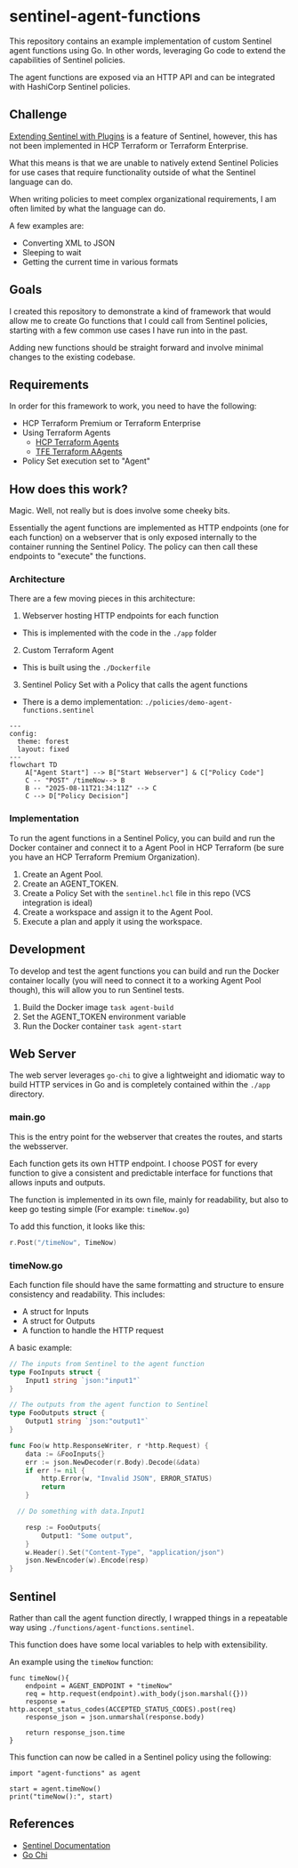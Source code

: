 # sentinel-agent-functions

This repository contains an example implementation of custom Sentinel agent functions using Go. In other words, leveraging Go code to extend the capabilities of Sentinel policies.

The agent functions are exposed via an HTTP API and can be integrated with HashiCorp Sentinel policies.

## Challenge

[Extending Sentinel with Plugins](https://developer.hashicorp.com/sentinel/docs/extending/plugins) is a feature of Sentinel, however, this has not been implemented in HCP Terraform or Terraform Enterprise.

What this means is that we are unable to natively extend Sentinel Policies for use cases that require functionality outside of what the Sentinel language can do.

When writing policies to meet complex organizational requirements, I am often limited by what the language can do.

A few examples are:

- Converting XML to JSON
- Sleeping to wait
- Getting the current time in various formats

## Goals

I created this repository to demonstrate a kind of framework that would allow me to create Go functions that I could call from Sentinel policies, starting with a few common use cases I have run into in the past.

Adding new functions should be straight forward and involve minimal changes to the existing codebase.

## Requirements

In order for this framework to work, you need to have the following:

- HCP Terraform Premium or Terraform Enterprise
- Using Terraform Agents
  - [HCP Terraform Agents](https://developer.hashicorp.com/terraform/cloud-docs/agents)
  - [TFE Terraform AAgents](https://developer.hashicorp.com/terraform/enterprise/application-administration/agents-on-tfe)
- Policy Set execution set to "Agent"

## How does this work?

Magic. Well, not really but is does involve some cheeky bits.

Essentially the agent functions are implemented as HTTP endpoints (one for each function) on a webserver that is only exposed internally to the container running the Sentinel Policy. The policy can then call these endpoints to "execute" the functions.

### Architecture

There are a few moving pieces in this architecture:

1. Webserver hosting HTTP endpoints for each function
  - This is implemented with the code in the `./app` folder
2. Custom Terraform Agent
  - This is built using the `./Dockerfile`
3. Sentinel Policy Set with a Policy that calls the agent functions
  - There is a demo implementation: `./policies/demo-agent-functions.sentinel`

```mermaid
---
config:
  theme: forest
  layout: fixed
---
flowchart TD
    A["Agent Start"] --> B["Start Webserver"] & C["Policy Code"]
    C -- "POST" /timeNow--> B
    B -- "2025-08-11T21:34:11Z" --> C
    C --> D["Policy Decision"]
```

### Implementation

To run the agent functions in a Sentinel Policy, you can build and run the Docker container and connect it to a Agent Pool in HCP Terraform (be sure you have an HCP Terraform Premium Organization).

1. Create an Agent Pool.
2. Create an AGENT_TOKEN.
3. Create a Policy Set with the `sentinel.hcl` file in this repo (VCS integration is ideal)
4. Create a workspace and assign it to the Agent Pool.
5. Execute a plan and apply it using the workspace.

## Development

To develop and test the agent functions you can build and run the Docker container locally (you will need to connect it to a working Agent Pool though), this will allow you to run Sentinel tests.

1. Build the Docker image `task agent-build`
2. Set the AGENT_TOKEN environment variable
3. Run the Docker container `task agent-start`

## Web Server

The web server leverages `go-chi` to give a lightweight and idiomatic way to build HTTP services in Go and is completely contained within the `./app` directory.

### main.go

This is the entry point for the webserver that creates the routes, and starts the websserver.

Each function gets its own HTTP endpoint.
I choose POST for every function to give a consistent and predictable interface for functions that allows inputs and outputs.

The function is implemented in its own file, mainly for readability, but also to keep go testing simple (For example: `timeNow.go`)

To add this function, it looks like this:

```go
r.Post("/timeNow", TimeNow)
```
### timeNow.go

Each function file should have the same formatting and structure to ensure consistency and readability. This includes:

- A struct for Inputs
- A struct for Outputs
- A function to handle the HTTP request

A basic example:

```go
// The inputs from Sentinel to the agent function
type FooInputs struct {
	Input1 string `json:"input1"`
}

// The outputs from the agent function to Sentinel
type FooOutputs struct {
	Output1 string `json:"output1"`
}

func Foo(w http.ResponseWriter, r *http.Request) {
	data := &FooInputs{}
	err := json.NewDecoder(r.Body).Decode(&data)
	if err != nil {
		http.Error(w, "Invalid JSON", ERROR_STATUS)
		return
	}

  // Do something with data.Input1

	resp := FooOutputs{
		Output1: "Some output",
	}
	w.Header().Set("Content-Type", "application/json")
	json.NewEncoder(w).Encode(resp)
}
```

## Sentinel

Rather than call the agent function directly, I wrapped things in a repeatable way using `./functions/agent-functions.sentinel`.

This function does have some local variables to help with extensibility.

An example using the `timeNow` function:

```
func timeNow(){
	endpoint = AGENT_ENDPOINT + "timeNow"
	req = http.request(endpoint).with_body(json.marshal({}))
	response = http.accept_status_codes(ACCEPTED_STATUS_CODES).post(req)
    response_json = json.unmarshal(response.body)

	return response_json.time
}
```

This function can now be called in a Sentinel policy using the following:

```
import "agent-functions" as agent

start = agent.timeNow()
print("timeNow():", start)
```

## References

- [Sentinel Documentation](https://docs.sentinel.dev)
- [Go Chi](https://github.com/go-chi/chi)
